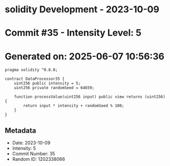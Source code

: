 ﻿# solidity Development - 2023-10-09
# Commit #35 - Intensity Level: 5
# Generated on: 2025-06-07 10:56:36
```solidity
pragma solidity ^0.8.0;

contract DataProcessor35 {
    uint256 public intensity = 5;
    uint256 private randomSeed = 64659;

    function processValue(uint256 input) public view returns (uint256) {
        return input * intensity + randomSeed % 100;
    }
}
```
## Metadata
- Date: 2023-10-09
- Intensity: 5
- Commit Number: 35
- Random ID: 1202338066
